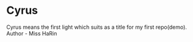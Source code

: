 # Cyrus
Cyrus means the first light which suits as a title for my first repo(demo).
<br>
Author - Miss HaRin
